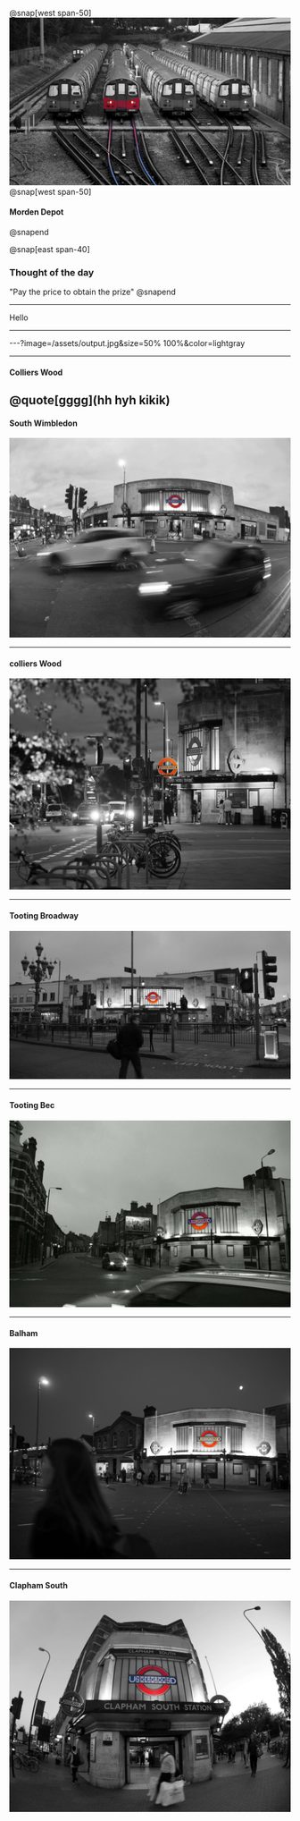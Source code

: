 

@snap[west span-50]
![Morden_depot](/assets/morden_depot.jpg)@snap[west span-50]
#### Morden Depot
@snapend

@snap[east span-40]
### Thought of the day
"Pay the price to obtain the prize"
@snapend

---

Hello

---


---?image=/assets/output.jpg&size=50% 100%&color=lightgray

---

#### Colliers Wood

@quote[gggg](hh hyh kikik)
---

#### South Wimbledon
![South Wimbledon](/assets/south_wimbledon.jpg)

---

#### colliers Wood

![colliers Wood](/assets/colliers_wood.jpg)

---

#### Tooting Broadway

![Tooting Broadway](/assets/tooting_broadway.jpg)

---

#### Tooting Bec

![Tooting Bec](/assets/tooting_bec.jpg)

---

#### Balham

![Balham](/assets/balham.jpg)

---

#### Clapham South

![Clapham South](/assets/clapham_south.jpg)
